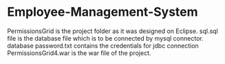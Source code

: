 # Employee-Management-System
PermissionsGrid is the project folder as it was designed on Eclipse. 
sql.sql file is the database file which is to be connected by mysql connector.  
database password.txt contains the credentials for jdbc connection  
PermissionsGrid4.war is the war file of the project.  
